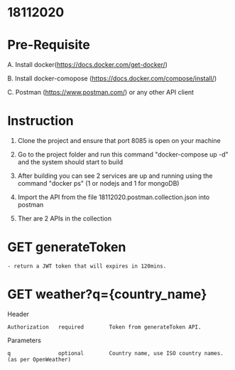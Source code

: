 # 18112020
 
# Pre-Requisite
  A. Install docker(https://docs.docker.com/get-docker/)
  
  B. Install docker-comopose (https://docs.docker.com/compose/install/)
  
  C. Postman (https://www.postman.com/) or any other API client 
  
# Instruction  
  1. Clone the project and ensure that port 8085 is open on your machine
  
  2. Go to the project folder and run this command "docker-compose up -d" and the system should start to build
  
  3. After building you can see 2 services are up and running using the command "docker ps" (1 or nodejs and 1 for mongoDB)
  
  4. Import the API from the file 18112020.postman.collection.json into postman
  
  5. Ther are 2 APIs in the collection
  
  
  # GET generateToken
  
    - return a JWT token that will expires in 120mins.
  
  
  # GET weather?q={country_name} 
  
  Header
  
    Authorization   required        Token from generateToken API.
  
  Parameters
  
    q               optional        Country name, use ISO country names. (as per OpenWeather)
  
